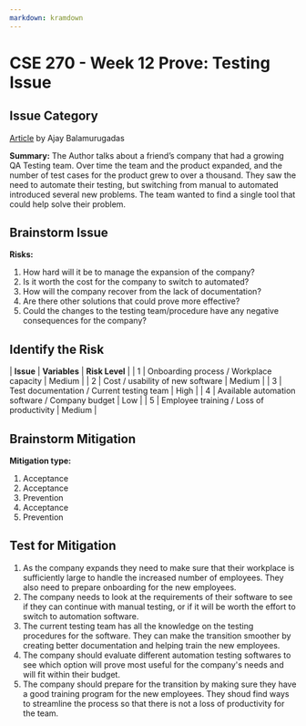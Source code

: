 ```yaml
---
markdown: kramdown
---
```


# CSE 270 - Week 12 Prove: Testing Issue

## Issue Category
[Article](https://www.stickyminds.com/article/problem-solving-software-testing-conversation) by Ajay Balamurugadas

**Summary:** The Author talks about a friend’s company that had a growing QA Testing team. Over time the team and the product expanded, and the number of test cases for the product grew to over a thousand. They saw the need to automate their testing, but switching from manual to automated introduced several new problems. The team wanted to find a single tool that could help solve their problem.


## Brainstorm Issue
**Risks:**
1. How hard will it be to manage the expansion of the company?
2. Is it worth the cost for the company to switch to automated?
3. How will the company recover from the lack of documentation?
4. Are there other solutions that could prove more effective?
5. Could the changes to the testing team/procedure have any negative consequences for the company?


## Identify the Risk

| **Issue** | **Variables**                                  | **Risk Level** |
| 1         | Onboarding process / Workplace capacity        | Medium         |
| 2         | Cost / usability of new software               | Medium         |
| 3         | Test documentation / Current testing team      | High           |
| 4         | Available automation software / Company budget | Low            |
| 5         | Employee training / Loss of productivity       | Medium         |


## Brainstorm Mitigation
**Mitigation type:**
1. Acceptance
2. Acceptance
3. Prevention
4. Acceptance
5. Prevention


## Test for Mitigation
1. As the company expands they need to make sure that their workplace is sufficiently large to handle the increased number of employees. They also need to prepare onboarding for the new employees.
2. The company needs to look at the requirements of their software to see if they can continue with manual testing, or if it will be worth the effort to switch to automation software.
3. The current testing team has all the knowledge on the testing procedures for the software. They can make the transition smoother by creating better documentation and helping train the new employees.
4. The company should evaluate different automation testing softwares to see which option will prove most useful for the company's needs and will fit within their budget.
5. The company should prepare for the transition by making sure they have a good training program for the new employees. They shoud find ways to streamline the process so that there is not a loss of productivity for the team.
